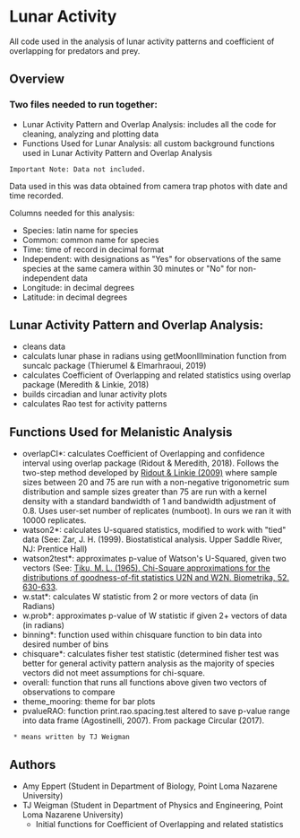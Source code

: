 # Lunar Activity
All code used in the analysis of lunar activity patterns and coefficient of overlapping for predators and prey. 

## Overview
### Two files needed to run together:

- Lunar Activity Pattern and Overlap Analysis: includes all the code for cleaning, analyzing and plotting data
- Functions Used for Lunar Analysis: all custom background functions used in Lunar Activity Pattern and Overlap Analysis
```
Important Note: Data not included. 
```
Data used in this was data obtained from camera trap photos with date and time recorded. 

Columns needed for this analysis:
  - Species: latin name for species
  - Common: common name for species
  - Time: time of record in decimal format
  - Independent: with designations  as "Yes" for observations of the same species at the same camera within 30 minutes or "No" for non-independent data
  - Longitude: in decimal degrees
  - Latitude: in decimal degrees

## Lunar Activity Pattern and Overlap Analysis:

- cleans data 
- calculats lunar phase in radians using getMoonIllmination function from suncalc package (Thierumel & Elmarhraoui, 2019)
- calculates Coefficient of Overlapping and related statistics using overlap package (Meredith & Linkie, 2018)
- builds circadian and lunar activity plots
- calculates Rao test for activity patterns  

## Functions Used for Melanistic Analysis
- overlapCI*: calculates Coefficient of Overlapping and confidence interval using overlap package (Ridout & Meredith, 2018). Follows the two-step method developed by [Ridout & Linkie (2009)](https://zslpublications.onlinelibrary.wiley.com/doi/full/10.1111/j.1469-7998.2011.00801.x) where sample sizes between 20 and 75 are run with a non-negative trigonometric sum distribution and sample sizes greater than 75 are run with a kernel density with a standard bandwidth of 1 and bandwidth adjustment of 0.8. Uses user-set number of replicates (numboot). In ours we ran it with 10000 replicates. 
- watson2*: calculates U-squared statistics, modified to work with "tied" data (See: Zar, J. H. (1999). Biostatistical analysis. Upper Saddle River, NJ: Prentice Hall)
- watson2test*: approximates p-value of Watson's U-Squared, given two vectors (See: 
 [Tiku, M. L. (1965). Chi-Square approximations for the distributions of goodness-of-fit statistics U2N and W2N. Biometrika, 52. 630-633](https://www.jstor.org/stable/2333714?seq=1). 
 - w.stat*: calculates W statistic from 2 or more vectors of data (in Radians)
 - w.prob*: approximates p-value of W statistic if given 2+ vectors of data (in radians)
 - binning*: function used within chisquare function to bin data into desired number of bins
 - chisquare*: calculates fisher test statistic (determined fisher test was better for general activity pattern analysis as the majority of species vectors did not meet assumptions for chi-square. 
 - overall: function that runs all functions above given two vectors of observations to compare
 - theme_mooring: theme for bar plots
 - pvalueRAO: function print.rao.spacing.test altered to save p-value range into data frame (Agostinelli, 2007). From package Circular (2017).
 ```
  * means written by TJ Weigman
  ```
 ## Authors
 - Amy Eppert (Student in Department of Biology, Point Loma Nazarene University)
 - TJ Weigman (Student in Department of Physics and Engineering, Point Loma Nazarene University)
    - Initial functions for Coefficient of Overlapping and related statistics
